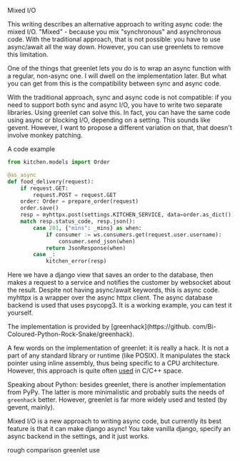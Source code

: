 Mixed I/O

This writing describes an alternative approach to writing async code: the 
mixed I/O. "Mixed" - because you mix "synchronous" and asynchronous 
code. With the traditional approach, that is not possible: you have to use 
async/await all 
the way down. However, you can use greenlets to remove this limitation.

One of the things that greenlet lets you do is to wrap an async function with a 
regular, non-async one. I will dwell on the implementation later. But what 
you can get from this is the compatibility between sync and async code.

With the traditional approach, sync and async code is not compatible: if you
need to support both sync and async I/O, you have to write two separate libraries.
Using greenlet can solve this. In fact, you 
can have the same code using async or blocking I/O, depending on a setting. 
This sounds like gevent. However, I want to propose a different variation on 
that, that doesn't involve monkey patching.

A code example

```python
from kitchen.models import Order

@as_async
def food_delivery(request):
    if request.GET:
        request.POST = request.GET
    order: Order = prepare_order(request)
    order.save()
    resp = myhttpx.post(settings.KITCHEN_SERVICE, data=order.as_dict())
    match resp.status_code, resp.json():
        case 201, {"mins": _mins} as when:
            if consumer := ws.consumers.get(request.user.username):
                consumer.send_json(when)
            return JsonResponse(when)
        case _:
            kitchen_error(resp)
```

Here we have a django view that saves an order to the database, then makes a 
request to a service and notifies the customer by websocket about the result.
Despite not having async/await keywords, this is async code. myhttpx is a 
wrapper over the async httpx client. The async database backend is used that 
uses psycopg3. It 
is a 
working example, you can test it yourself.

The implementation is provided by [greenhack](https://github.
com/Bi-Coloured-Python-Rock-Snake/greenhack).

A few words on the implementation of greenlet: it is really a hack. It is 
not a part of any standard library or runtime (like POSIX). It manipulates the 
stack 
pointer using inline assembly, thus being specific to a CPU architecture.
However, this approach is quite often [used](https://en.wikipedia.org/wiki/Coroutine#C)
in C/C++ space.

Speaking about Python: besides greenlet, there is another implementation 
from PyPy. The latter is more minimalistic and probably suits the needs of 
`greenhack` better. However, greenlet is far more widely used and tested (by 
gevent, mainly).

Mixed I/O is a new approach to writing async code, but currently its best 
feature is that it can make django async! You take vanilla django, specify 
an async backend in the settings, and it just works.

rough comparison greenlet use